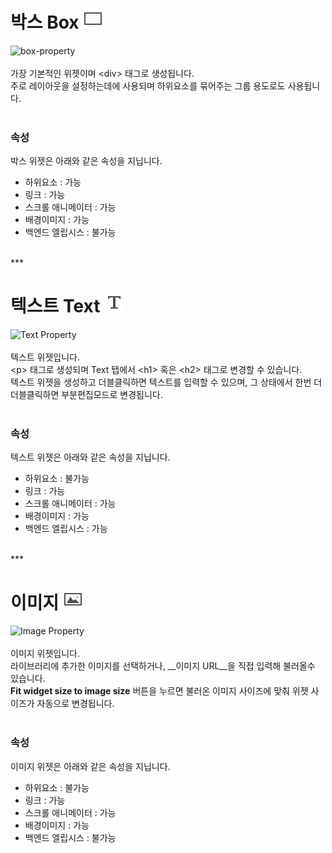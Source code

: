 # 박스 Box ![box](../img/widget/IUBox.png)<br />
![box-property](../img/property-blank.png)<br /><br />
가장 기본적인 위젯이며 &lt;div&gt; 태그로 생성됩니다.<br />
주로 레이아웃을 설정하는데에 사용되며 하위요소를 묶어주는 그룹 용도로도 사용됩니다.<br /><br />


### 속성
박스 위젯은 아래와 같은 속성을 지닙니다.

* 하위요소 : 가능
* 링크 : 가능
* 스크롤 애니메이터 : 가능
* 배경이미지 : 가능
* 백엔드 엘립시스 : 불가능

</br>
***

# 텍스트 Text ![text](../img/widget/IUText.png)<br />
![Text Property](../img/property-blank.png)<br /><br />
텍스트 위젯입니다.<br />
&lt;p&gt; 태그로 생성되며 Text 탭에서 &lt;h1&gt; 혹은 &lt;h2&gt; 태그로 변경할 수 있습니다.<br />
텍스트 위젯을 생성하고 더블클릭하면 텍스트를 입력할 수 있으며, 그 상태에서 한번 더 더블클릭하면 부분편집모드로 변경됩니다.<br /><br />


### 속성
텍스트 위젯은 아래와 같은 속성을 지닙니다.

* 하위요소 : 불가능
* 링크 : 가능
* 스크롤 애니메이터 : 가능
* 배경이미지 : 가능
* 백엔드 엘립시스 : 가능



</br>
***

# 이미지 ![Image](../img/widget/IUImage.png)<br />
![Image Property](../img/property-image.png)<br /><br />
이미지 위젯입니다.<br />
라이브러리에 추가한 이미지를 선택하거나, __이미지 URL__을 직접 입력해 불러올수 있습니다.<br />
__Fit widget size to image size__ 버튼을 누르면 불러온 이미지 사이즈에 맞춰 위젯 사이즈가 자동으로 변경됩니다.<br /><br />


### 속성
이미지 위젯은 아래와 같은 속성을 지닙니다.

* 하위요소 : 불가능
* 링크 : 가능
* 스크롤 애니메이터 : 가능
* 배경이미지 : 가능
* 백엔드 엘립시스 : 불가능

